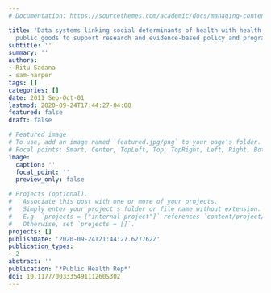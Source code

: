 ```yaml
---
# Documentation: https://sourcethemes.com/academic/docs/managing-content/

title: 'Data systems linking social determinants of health with health outcomes: advancing
  public goods to support research and evidence-based policy and programs'
subtitle: ''
summary: ''
authors:
- Ritu Sadana
- sam-harper
tags: []
categories: []
date: 2011 Sep-Oct-01
lastmod: 2020-09-24T17:44:27-04:00
featured: false
draft: false

# Featured image
# To use, add an image named `featured.jpg/png` to your page's folder.
# Focal points: Smart, Center, TopLeft, Top, TopRight, Left, Right, BottomLeft, Bottom, BottomRight.
image:
  caption: ''
  focal_point: ''
  preview_only: false

# Projects (optional).
#   Associate this post with one or more of your projects.
#   Simply enter your project's folder or file name without extension.
#   E.g. `projects = ["internal-project"]` references `content/project/deep-learning/index.md`.
#   Otherwise, set `projects = []`.
projects: []
publishDate: '2020-09-24T21:44:27.627762Z'
publication_types:
- 2
abstract: ''
publication: '*Public Health Rep*'
doi: 10.1177/00333549111260S302
---
```

